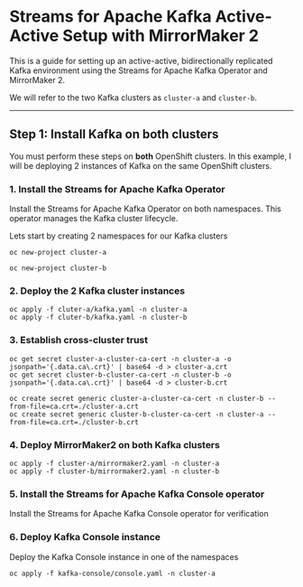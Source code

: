 # Streams for Apache Kafka Active-Active Setup with MirrorMaker 2

This is a guide for setting up an active-active, bidirectionally replicated Kafka environment using the Streams for Apache Kafka Operator and MirrorMaker 2.

We will refer to the two Kafka clusters as `cluster-a` and `cluster-b`.

---

## Step 1: Install Kafka on both clusters

You must perform these steps on **both** OpenShift clusters. In this example, I will be deploying 2 instances of Kafka on the same OpenShift clusters.

### 1. Install the Streams for Apache Kafka Operator

Install the Streams for Apache Kafka Operator on both namespaces. This operator manages the Kafka cluster lifecycle.

Lets start by creating 2 namespaces for our Kafka clusters
```
oc new-project cluster-a

oc new-project cluster-b
```

### 2. Deploy the 2 Kafka cluster instances

```
oc apply -f cluter-a/kafka.yaml -n cluster-a
oc apply -f cluter-b/kafka.yaml -n cluster-b
```

### 3. Establish cross-cluster trust

```
oc get secret cluster-a-cluster-ca-cert -n cluster-a -o jsonpath='{.data.ca\.crt}' | base64 -d > cluster-a.crt
oc get secret cluster-b-cluster-ca-cert -n cluster-b -o jsonpath='{.data.ca\.crt}' | base64 -d > cluster-b.crt
```

```
oc create secret generic cluster-a-cluster-ca-cert -n cluster-b --from-file=ca.crt=./cluster-a.crt
oc create secret generic cluster-b-cluster-ca-cert -n cluster-a --from-file=ca.crt=./cluster-b.crt
```

### 4. Deploy MirrorMaker2 on both Kafka clusters

```
oc apply -f cluster-a/mirrormaker2.yaml -n cluster-a
oc apply -f cluster-b/mirrormaker2.yaml -n cluster-b
```

### 5. Install the Streams for Apache Kafka Console operator

Install the Streams for Apache Kafka Console operator for verification

### 6. Deploy Kafka Console instance

Deploy the Kafka Console instance in one of the namespaces
```
oc apply -f kafka-console/console.yaml -n cluster-a
```
